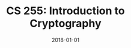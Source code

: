 ---
title: "CS 255: Introduction to Cryptography"
collection: teaching
excerpt: '_Cryptography is an indispensable tool for protecting information in computer systems\. This course explains the inner workings of cryptographic primitives and how to correctly use them\._'
date: 2018-01-01
term: 'Winter 2018'
professor: 'Dan Boneh'
---